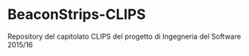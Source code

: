 # BeaconStrips-CLIPS
Repository del capitolato CLIPS del progetto di Ingegneria del Software 2015/16
